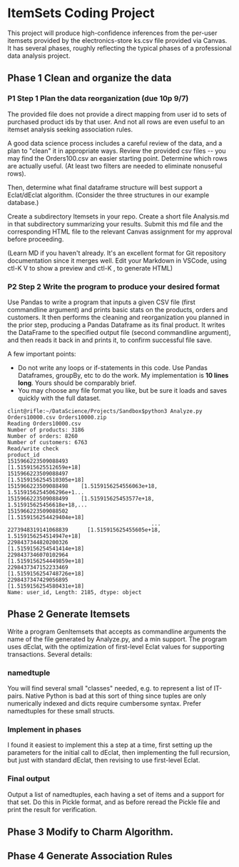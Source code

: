 # ItemSets Coding Project
This project will produce high-confidence inferences from the per-user itemsets provided
by the electronics-store ks.csv file provided via Canvas.  It has several phases,
roughly reflecting the typical phases of a professional data analysis project.

## Phase 1 Clean and organize the data

### P1 Step 1 Plan the data reorganization (due 10p 9/7)
The provided file does not provide a direct mapping from user id to sets of
purchased product ids by that user.  And not all rows are even useful to an
itemset analysis seeking association rules.

A good data science process includes a careful review of the data, and a plan to
"clean" it in appropriate ways.  Review the provided csv files -- you may find
the Orders100.csv an easier starting point.  Determine which rows are actually useful.  (At least two filters are needed to eliminate nonuseful rows).  

Then, determine what final dataframe structure will best 
support a Eclat/dEclat algorithm.  (Consider the three structures in our example database.)

Create a subdirectory Itemsets in your repo. Create a short file Analysis.md in that subdirectory summarizing your results.  Submit this md file and the corresponding HTML file to the relevant Canvas assignment for my approval 
before proceeding.

(Learn MD if you haven't already.  It's an excellent format for Git repository 
documentation since it merges well.  Edit your Markdown in VSCode, using 
ctl-K V to show a preview and ctl-K , to generate HTML)

### P2 Step 2 Write the program to produce your desired format
Use Pandas to write a program that inputs a given CSV file (first commandline argument)
and prints basic stats on the products, orders and customers.  It then performs 
the cleaning and reorganization you planned in the prior step, 
producing a Pandas Dataframe as its final product.  It writes the DataFrame to
the specified output file (second commandline argument), and then reads it back
in and prints it, to confirm successful file save. 

A few important points:
 * Do not write any loops or if-statements in this code.  Use Pandas Dataframes,
 groupBy, etc to do the work.  My implementation is **10 lines long**.  Yours
 should be comparably brief.
 * You may choose any file format you like, but be sure it loads and saves quickly with the full dataset.

```
clint@rifle:~/DataScience/Projects/Sandbox$python3 Analyze.py Orders10000.csv Orders10000.zip
Reading Orders10000.csv
Number of products: 3186
Number of orders: 8260
Number of customers: 6763
Read/write check 
product_id
1515966223509088493                              [1.515915625512659e+18]
1515966223509088497                             [1.5159156254510305e+18]
1515966223509088498    [1.5159156254556063e+18, 1.5159156254506296e+1...
1515966223509088499    [1.515915625453577e+18, 1.515915625456618e+18,...
1515966223509088502                             [1.5159156254429404e+18]
                                             ...                        
2273948319141068839      [1.515915625455605e+18, 1.5159156254514947e+18]
2298437344820200326                             [1.5159156254541414e+18]
2298437346070102964                             [1.5159156254449859e+18]
2298437347152233469                             [1.5159156254748726e+18]
2298437347429056895                             [1.5159156254580431e+18]
Name: user_id, Length: 2185, dtype: object
```

## Phase 2 Generate Itemsets
Write a program GenItemsets that accepts as commandline arguments the name of the file generated by Analyze.py, and a min support.  The program uses dEclat, with the optimization of first-level Eclat values for supporting transactions.  Several details:

### namedtuple
You will find several small "classes" needed, e.g. to represent a list of IT-pairs.  Native Python is bad at this sort of thing since tuples are only numerically indexed and dicts require cumbersome syntax.  Prefer namedtuples for these small structs.

### Implement in phases
I found it easiest to implement this a step at a time, first setting up the parameters for the initial call to dEclat, then implementing the full recursion, but just with standard dEclat, then revising to use first-level Eclat.

### Final output
Output a list of namedtuples, each having a set of items and a support for that set.  Do this in Pickle format, and as before reread the Pickle file and print the result for verification.

## Phase 3 Modify to Charm Algorithm.

## Phase 4 Generate Association Rules

